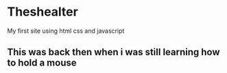 # Theshealter
My first site using html css and javascript
## This was back then when i was still learning how to hold a mouse
